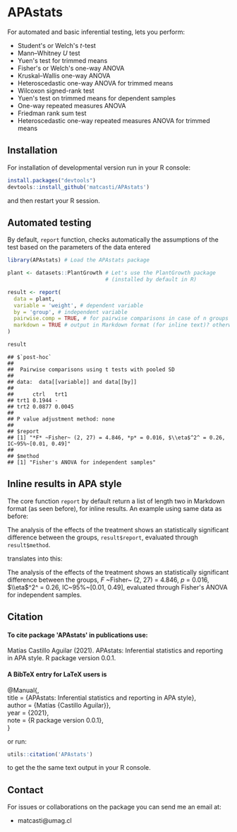 # APAstats

For automated and basic inferential testing, lets you perform:

-   Student's or Welch's *t*-test
-   Mann–Whitney *U* test
-   Yuen's test for trimmed means
-   Fisher's or Welch's one-way ANOVA
-   Kruskal–Wallis one-way ANOVA
-   Heteroscedastic one-way ANOVA for trimmed means
-   Wilcoxon signed-rank test
-   Yuen's test on trimmed means for dependent samples
-   One-way repeated measures ANOVA
-   Friedman rank sum test
-   Heteroscedastic one-way repeated measures ANOVA for trimmed means

## Installation

For installation of developmental version run in your R console:

``` r
install.packages("devtools")
devtools::install_github('matcasti/APAstats')
```

and then restart your R session.

## Automated testing

By default, `report` function, checks automatically the assumptions of the test based on the parameters of the data entered

``` r
library(APAstats) # Load the APAstats package

plant <- datasets::PlantGrowth # Let's use the PlantGrowth package
                               # (installed by default in R)

result <- report(
  data = plant,
  variable = 'weight', # dependent variable
  by = 'group', # independent variable
  pairwise.comp = TRUE, # for pairwise comparisons in case of n groups > 2
  markdown = TRUE # output in Markdown format (for inline text)? otherwise plain text.
)

result
```

    ## $`post-hoc`
    ## 
    ##  Pairwise comparisons using t tests with pooled SD 
    ## 
    ## data:  data[[variable]] and data[[by]] 
    ## 
    ##      ctrl   trt1  
    ## trt1 0.1944 -     
    ## trt2 0.0877 0.0045
    ## 
    ## P value adjustment method: none 
    ## 
    ## $report
    ## [1] "*F* ~Fisher~ (2, 27) = 4.846, *p* = 0.016, $\\eta$^2^ = 0.26, IC~95%~[0.01, 0.49]"
    ## 
    ## $method
    ## [1] "Fisher's ANOVA for independent samples"

## Inline results in APA style

The core function `report` by default return a list of length two in Markdown format (as seen before), for inline results. An example using same data as before:

The analysis of the effects of the treatment shows an statistically significant difference between the groups, `result$report`, evaluated through `result$method`.

translates into this:

The analysis of the effects of the treatment shows an statistically significant difference between the groups, *F* \~Fisher\~ (2, 27) = 4.846, *p* = 0.016, $\\eta$^2^ = 0.26, IC\~95%\~[0.01, 0.49], evaluated through Fisher's ANOVA for independent samples.

## Citation

#### To cite package 'APAstats' in publications use:

Matías Castillo Aguilar (2021). APAstats: Inferential statistics and reporting in APA style. R package version 0.0.1.

#### A BibTeX entry for LaTeX users is

\@Manual{,  
title = {APAstats: Inferential statistics and reporting in APA style},  
author = {Matías {Castillo Aguilar}},  
year = {2021},  
note = {R package version 0.0.1},  
}

or run:

``` r
utils::citation('APAstats')
```

to get the the same text output in your R console.

## Contact

For issues or collaborations on the package you can send me an email at:

-   matcasti\@umag.cl

